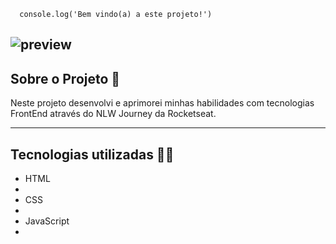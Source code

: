       console.log('Bem vindo(a) a este projeto!')

![preview](https://github.com/bernardofernandezz/planner/assets/118931906/f28764b2-d43d-42b9-93e0-b22736a0951f)
------------------------------------------------------------
<h2>Sobre o Projeto 💭</h2>

Neste projeto desenvolvi e aprimorei minhas habilidades com tecnologias FrontEnd através do NLW Journey da Rocketseat.


----------------------------------------------------------
 <h2>Tecnologias utilizadas 🧑‍💻</h2>
           <ul>
           <li>HTML<li>
           <li>CSS<li>
           <li>JavaScript<li>
           </ul>
